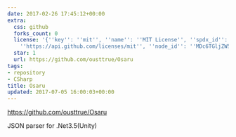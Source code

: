```yaml
---
date: 2017-02-26 17:45:12+00:00
extra:
  css: github
  forks_count: 0
  license: '{''key'': ''mit'', ''name'': ''MIT License'', ''spdx_id'': ''MIT'', ''url'':
    ''https://api.github.com/licenses/mit'', ''node_id'': ''MDc6TGljZW5zZTEz''}'
  star: 1
  url: https://github.com/ousttrue/Osaru
tags:
- repository
- CSharp
title: Osaru
updated: 2017-07-05 16:00:03+00:00
---
```


<https://github.com/ousttrue/Osaru>

JSON parser for .Net3.5(Unity)
